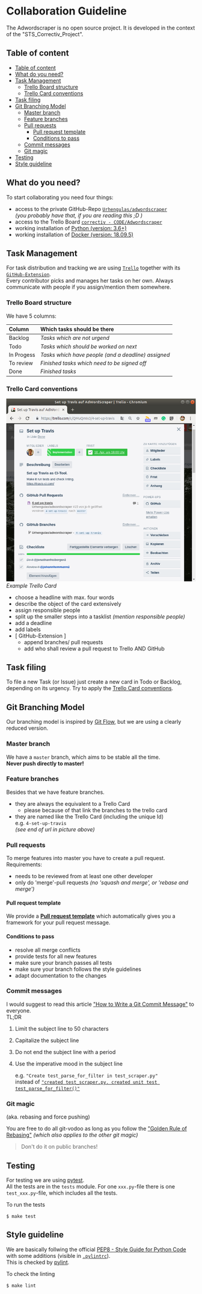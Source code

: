# Collaboration Guideline

The Adwordscraper is no open source project. It is developed in the context of the "STS_Correctiv_Project".


## Table of content

- [Table of content](#table-of-content)
- [What do you need?](#what-do-you-need)
- [Task Management](#task-management)
  - [Trello Board structure](#trello-board-structure)
  - [Trello Card conventions](#trello-card-conventions)
- [Task filing](#task-filing)
- [Git Branching Model](#git-branching-model)
  - [Master branch](#master-branch)
  - [Feature branches](#feature-branches)
  - [Pull requests](#pull-requests)
    - [Pull request template](#pull-request-template)
    - [Conditions to pass](#conditions-to-pass)
  - [Commit messages](#commit-messages)
  - [Git magic](#git-magic)
- [Testing](#testing)
- [Style guideline](#style-guideline)


## What do you need?

To start collaborating you need four things:
- access to the private GitHub-Repo [`Urhengulas/adwordscraper`](https://github.com/Urhengulas/adwordscraper)  
  _(you probably have that, if you are reading this ;D )_
- access to the Trello Board [`correctiv - CODE/Adwordscraper`](https://trello.com/b/wHsCHEqk/adwordscraper)
- working installation of [Python (version: 3.6+)](https://www.python.org/about/gettingstarted/)
- working installation of [Docker (version: 18.09.5)](https://docs.docker.com/install/)


## Task Management

For task distribution and tracking we are using [`Trello`](https://trello.com/) together with its [`GitHub-Extension`](https://trello.com/power-ups/55a5d916446f517774210004/github).  
Every contributor picks and manages her tasks on her own. Always communicate with people if you assign/mention them somewhere.

### Trello Board structure

We have 5 columns:

| Column | Which tasks should be there |
| :--- | :--- |
| Backlog| _Tasks which are not urgend_ |
| Todo| _Tasks which should be worked on next_ |
| In Progess| _Tasks which have people (and a deadline) assigned_ |
| To review| _Finished tasks which need to be signed off_ |
| Done| _Finished tasks_ |

### Trello Card conventions

![Trello Card example](docs/img/trello_example.png)  
_Example Trello Card_

- choose a headline with max. four words
- describe the object of the card extensively
- assign responsible people
- split up the smaller steps into a tasklist _(mention responsible people)_
- add a deadline
- add labels
- [ GitHub-Extension ]
  - append branches/ pull requests
  - add who shall review a pull request to Trello AND GitHub


## Task filing

To file a new Task (or Issue) just create a new card in Todo or Backlog, depending on its urgency.
Try to apply the [Trello Card conventions](#trello-card-conventions).


## Git Branching Model

Our branching model is inspired by [Git Flow](https://nvie.com/posts/a-successful-git-branching-model/), but we are using a clearly reduced version.

### Master branch

We have a `master` branch, which aims to be stable all the time.  
**Never push directly to master!**

### Feature branches

Besides that we have feature branches.
- they are always the equivalent to a Trello Card
  - please because of that link the branches to the trello card
- they are named like the Trello Card (including the unique Id)  
  e.g. `4-set-up-travis`  
  _(see end of url in picture above)_

### Pull requests

To merge features into master you have to create a pull request.  
Requirements:
- needs to be reviewed from at least one other developer
- only do 'merge'-pull requests _(no 'squash and merge', or 'rebase and merge')_

#### Pull request template

We provide a [**Pull request template**](PULL_REQUEST_TEMPLATE.md) which automatically gives you a framework for your pull request message.

#### Conditions to pass

- resolve all merge conflicts
- provide tests for all new features
- make sure your branch passes all tests
- make sure your branch follows the style guidelines
- adapt documentation to the changes

### Commit messages
I would suggest to read this article ["How to Write a Git Commit Message"](https://chris.beams.io/posts/git-commit/) to everyone.  
TL;DR
1. Limit the subject line to 50 characters
1. Capitalize the subject line
1. Do not end the subject line with a period
1. Use the imperative mood in the subject line

   e.g. `"Create test_parse_for_filter in test_scraper.py"`  
   instead of [`"created test_scraper.py. created unit test test_parse_for_filter()"`](https://github.com/Urhengulas/adwordscraper/commit/4500a242e4561bcaa86b4564befab5f00baebf57)

### Git magic 
(aka. rebasing and force pushing)

You are free to do all git-vodoo as long as you follow the ["Golden Rule of Rebasing"](https://www.atlassian.com/git/tutorials/merging-vs-rebasing#the-golden-rule-of-rebasing) _(which also applies to the other git magic)_
> Don't do it on public branches!

## Testing

For testing we are using [pytest](https://docs.pytest.org/en/latest/).  
All the tests are in the `tests` module. For one `xxx.py`-file there is one `test_xxx.py`-file, which includes all the tests.

To run the tests
```shell
$ make test
```


## Style guideline

We are basically follwing the official [PEP8 - Style Guide for Python Code](https://www.python.org/dev/peps/pep-0008/) with some additions (visible in [`.pylintrc`](../.pylintrc)).  
This is checked by [pylint](https://www.pylint.org/).

To check the linting
```shell
$ make lint
```
